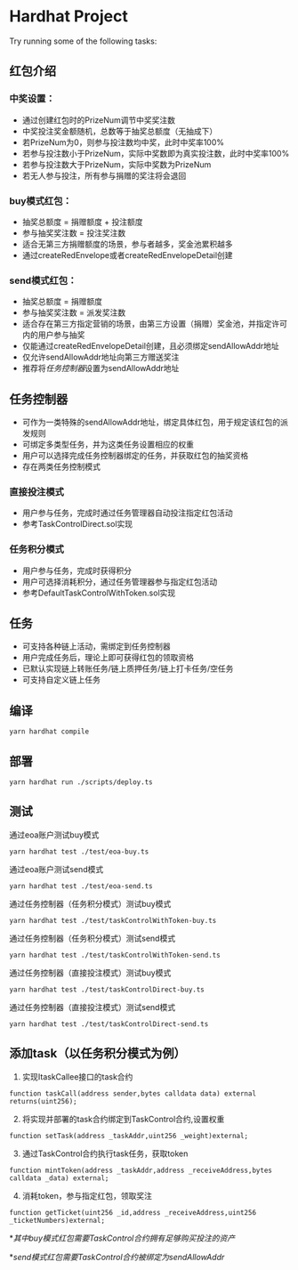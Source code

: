 # Hardhat Project


Try running some of the following tasks:

## 红包介绍
### 中奖设置：
 + 通过创建红包时的PrizeNum调节中奖奖注数
 + 中奖投注奖金额随机，总数等于抽奖总额度（无抽成下）
 + 若PrizeNum为0，则参与投注数均中奖，此时中奖率100%
 + 若参与投注数小于PrizeNum，实际中奖数即为真实投注数，此时中奖率100%
 + 若参与投注数大于PrizeNum，实际中奖数为PrizeNum
 + 若无人参与投注，所有参与捐赠的奖注将会退回
  
### buy模式红包：
 + 抽奖总额度 = 捐赠额度 + 投注额度
 + 参与抽奖奖注数 = 投注奖注数
 + 适合无第三方捐赠额度的场景，参与者越多，奖金池累积越多
 + 通过createRedEnvelope或者createRedEnvelopeDetail创建

### send模式红包：
 + 抽奖总额度 = 捐赠额度
 + 参与抽奖奖注数 = 派发奖注数
 + 适合存在第三方指定营销的场景，由第三方设置（捐赠）奖金池，并指定许可内的用户参与抽奖
 + 仅能通过createRedEnvelopeDetail创建，且必须绑定sendAllowAddr地址
 + 仅允许sendAllowAddr地址向第三方赠送奖注
 + 推荐将*任务控制器*设置为sendAllowAddr地址


  
## 任务控制器
 + 可作为一类特殊的sendAllowAddr地址，绑定具体红包，用于规定该红包的派发规则
 + 可绑定多类型任务，并为这类任务设置相应的权重
 + 用户可以选择完成任务控制器绑定的任务，并获取红包的抽奖资格
 + 存在两类任务控制模式
  
### 直接投注模式
 + 用户参与任务，完成时通过任务管理器自动投注指定红包活动
 + 参考TaskControlDirect.sol实现

### 任务积分模式  
 + 用户参与任务，完成时获得积分
 + 用户可选择消耗积分，通过任务管理器参与指定红包活动
 + 参考DefaultTaskControlWithToken.sol实现
  
## 任务
  + 可支持各种链上活动，需绑定到任务控制器
  + 用户完成任务后，理论上即可获得红包的领取资格
  + 已默认实现链上转账任务/链上质押任务/链上打卡任务/空任务
  + 可支持自定义链上任务

## 编译
```shell
yarn hardhat compile
```

## 部署
```shell
yarn hardhat run ./scripts/deploy.ts
```

## 测试
通过eoa账户测试buy模式
```shell
yarn hardhat test ./test/eoa-buy.ts
```

通过eoa账户测试send模式
```shell
yarn hardhat test ./test/eoa-send.ts
```

通过任务控制器（任务积分模式）测试buy模式
```shell
yarn hardhat test ./test/taskControlWithToken-buy.ts
```

通过任务控制器（任务积分模式）测试send模式
```shell
yarn hardhat test ./test/taskControlWithToken-send.ts
```

通过任务控制器（直接投注模式）测试buy模式
```shell
yarn hardhat test ./test/taskControlDirect-buy.ts
```

通过任务控制器（直接投注模式）测试send模式
```shell
yarn hardhat test ./test/taskControlDirect-send.ts
```

## 添加task（以任务积分模式为例）
1. 实现ItaskCallee接口的task合约
```
function taskCall(address sender,bytes calldata data) external  returns(uint256);
```

2. 将实现并部署的task合约绑定到TaskControl合约,设置权重
```
function setTask(address _taskAddr,uint256 _weight)external;
```

3. 通过TaskControl合约执行task任务，获取token
```
function mintToken(address _taskAddr,address _receiveAddress,bytes calldata _data) external;
```

4. 消耗token，参与指定红包，领取奖注
```
function getTicket(uint256 _id,address _receiveAddress,uint256 _ticketNumbers)external;
```

**其中buy模式红包需要TaskControl合约拥有足够购买投注的资产*

**send模式红包需要TaskControl合约被绑定为sendAllowAddr*

